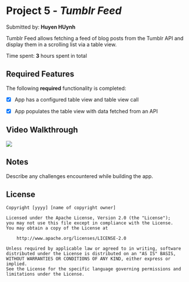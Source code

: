 # Project 5 - *Tumblr Feed*

Submitted by: **Huyen HUynh**

Tumblr Feed allows fetching a feed of blog posts from the Tumblr API and display them in a scrolling list via a table view.

Time spent: **3** hours spent in total

## Required Features

The following **required** functionality is completed:

- [x] App has a configured table view and table view call
- [x] App populates the table view with data fetched from an API



## Video Walkthrough

<div>
    <a href="https://www.loom.com/share/946af79a44ea4be090435b5599e947e3">
    </a>
    <a href="https://www.loom.com/share/946af79a44ea4be090435b5599e947e3">
      <img style="max-width:300px;" src="https://cdn.loom.com/sessions/thumbnails/946af79a44ea4be090435b5599e947e3-24278f4b8646ed17-full-play.gif">
    </a>
  </div>

## Notes

Describe any challenges encountered while building the app.

## License

    Copyright [yyyy] [name of copyright owner]

    Licensed under the Apache License, Version 2.0 (the "License");
    you may not use this file except in compliance with the License.
    You may obtain a copy of the License at

        http://www.apache.org/licenses/LICENSE-2.0

    Unless required by applicable law or agreed to in writing, software
    distributed under the License is distributed on an "AS IS" BASIS,
    WITHOUT WARRANTIES OR CONDITIONS OF ANY KIND, either express or implied.
    See the License for the specific language governing permissions and
    limitations under the License.
